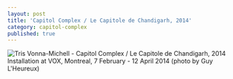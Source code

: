 ```yaml
---
layout: post
title: 'Capitol Complex / Le Capitole de Chandigarh, 2014'
category: capitol-complex
published: true
---
```


![Tris Vonna-Michell - Capitol Complex / Le Capitole de Chandigarh, 2014]({{site.baseurl}}/assets/img/0509-capitol-complex-le-capitole-de-chandigarh-2014.jpg)
Installation at VOX, Montreal, 7 February - 12 April 2014 (photo by Guy L'Heureux)

